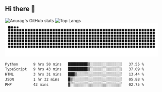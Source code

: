 ## Hi there 👋
![Anurag's GitHub stats](https://github-readme-stats.vercel.app/api?username=CNCoreSteb)
![Top Langs](https://github-readme-stats.vercel.app/api/top-langs/?username=CNCoreSteb)
<picture>
  <source media="(prefers-color-scheme: dark)" srcset="https://raw.githubusercontent.com/CNCoreSteb/CNCoreSteb/output/github-contribution-grid-snake-dark.svg">
  <source media="(prefers-color-scheme: light)" srcset="https://raw.githubusercontent.com/CNCoreSteb/CNCoreSteb/output/github-contribution-grid-snake.svg">
  <img alt="github contribution grid snake animation" src="https://raw.githubusercontent.com/CNCoreSteb/CNCoreSteb/output/github-contribution-grid-snake.svg">
</picture>

<!--START_SECTION:waka-->

```txt
Python       9 hrs 50 mins   █████████▒░░░░░░░░░░░░░░░   37.55 %
TypeScript   9 hrs 43 mins   █████████▒░░░░░░░░░░░░░░░   37.09 %
HTML         3 hrs 31 mins   ███▒░░░░░░░░░░░░░░░░░░░░░   13.44 %
JSON         1 hr 32 mins    █▒░░░░░░░░░░░░░░░░░░░░░░░   05.88 %
PHP          43 mins         ▓░░░░░░░░░░░░░░░░░░░░░░░░   02.75 %
```

<!--END_SECTION:waka-->


<!--
**CNCoreSteb/CNCoreSteb** is a ✨ _special_ ✨ repository because its `README.md` (this file) appears on your GitHub profile.

Here are some ideas to get you started:

- 🔭 I’m currently working on ...
- 🌱 I’m currently learning ...
- 👯 I’m looking to collaborate on ...
- 🤔 I’m looking for help with ...
- 💬 Ask me about ...
- 📫 How to reach me: ...
- 😄 Pronouns: ...
- ⚡ Fun fact: ...
-->
